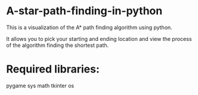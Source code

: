 # A-star-path-finding-in-python
This is a visualization of the A* path finding algorithm using python.

It allows you to pick your starting and ending location and view the process of the algorithm finding the shortest path.

# Required libraries: 
pygame
sys
math
tkinter
os
